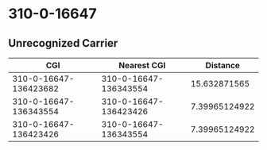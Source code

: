 # 310-0-16647
## Unrecognized Carrier


| CGI | Nearest CGI | Distance |
|-----|-------------|----------|
| 310-0-16647-136423682 | 310-0-16647-136343554 | 15.632871565 |
| 310-0-16647-136343554 | 310-0-16647-136423426 | 7.39965124922 |
| 310-0-16647-136423426 | 310-0-16647-136343554 | 7.39965124922 |

